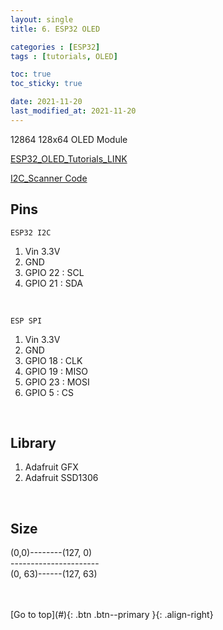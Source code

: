 ```yaml
---
layout: single
title: 6. ESP32 OLED

categories : [ESP32]
tags : [tutorials, OLED]

toc: true
toc_sticky: true

date: 2021-11-20
last_modified_at: 2021-11-20
---
```


12864 128x64 OLED Module

[ESP32_OLED_Tutorials_LINK](https://randomnerdtutorials.com/esp32-ssd1306-oled-display-arduino-ide/)
<br>

[I2C_Scanner Code](https://raw.githubusercontent.com/RuiSantosdotme/Random-Nerd-Tutorials/master/Projects/LCD_I2C/I2C_Scanner.ino)

## Pins
`ESP32 I2C`  
1. Vin 3.3V  
2. GND  
3. GPIO 22 : SCL  
4. GPIO 21 : SDA  

<br>

<span style="background-color:white">`ESP SPI`</span>
1. Vin 3.3V
2. GND
3. GPIO 18 : CLK
4. GPIO 19 : MISO
5. GPIO 23 : MOSI
6. GPIO 5  : CS

<br>

## Library
1. Adafruit GFX
2. Adafruit SSD1306

<br>

## Size

(0,0)--------(127, 0)  
\----------------------  
(0, 63)------(127, 63)  
<br>



<br>
[Go to top](#){: .btn .btn--primary }{: .align-right}